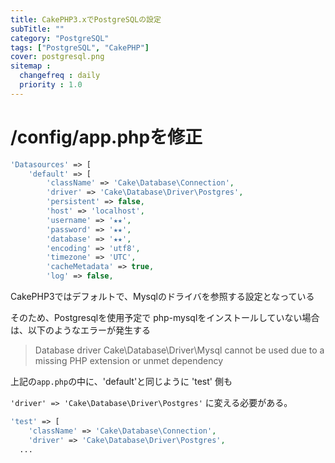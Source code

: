 ```yaml
---
title: CakePHP3.xでPostgreSQLの設定
subTitle: ""
category: "PostgreSQL"
tags: ["PostgreSQL", "CakePHP"]
cover: postgresql.png
sitemap :
  changefreq : daily
  priority : 1.0
---
```


# /config/app.phpを修正

```php
'Datasources' => [
    'default' => [
        'className' => 'Cake\Database\Connection',
        'driver' => 'Cake\Database\Driver\Postgres',
        'persistent' => false,
        'host' => 'localhost',
        'username' => '★★',
        'password' => '★★',
        'database' => '★★',
        'encoding' => 'utf8',
        'timezone' => 'UTC',
        'cacheMetadata' => true,
        'log' => false,
```

CakePHP3ではデフォルトで、Mysqlのドライバを参照する設定となっている

そのため、Postgresqlを使用予定で php-mysqlをインストールしていない場合は、以下のようなエラーが発生する

> Database driver Cake\Database\Driver\Mysql cannot be used due to a missing PHP extension or unmet dependency

上記の`app.php`の中に、'default'と同じように 'test' 側も

`'driver' => 'Cake\Database\Driver\Postgres'` に変える必要がある。

```php
'test' => [
    'className' => 'Cake\Database\Connection',
    'driver' => 'Cake\Database\Driver\Postgres',
  ...
```
